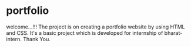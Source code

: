 # portfolio
welcome...!!!
The project is on creating a portfolio website by using HTML and CSS.
It's a basic project which is developed for internship of bharat-intern.
Thank You.
